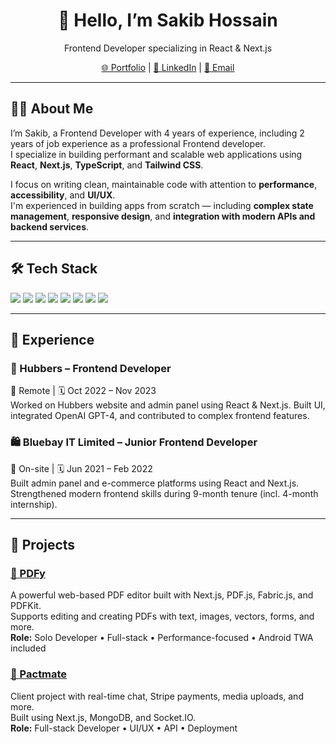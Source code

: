 <div align="center">
  <h1>👋 Hello, I’m Sakib Hossain</h1>
  <p>Frontend Developer specializing in React & Next.js</p>
  <p>
    <a href="https://ssakibhossain10.vercel.app" target="_blank">🌐 Portfolio</a> |
    <a href="https://linkedin.com/in/ssakibhossain10" target="_blank">💼 LinkedIn</a> |
    <a href="mailto:ssakibhossain10@gmail.com">📧 Email</a>
  </p>
</div>

---

## 🧑‍💻 About Me

I’m Sakib, a Frontend Developer with 4 years of experience, including 2 years of job experience as a professional Frontend developer.  
I specialize in building performant and scalable web applications using **React**, **Next.js**, **TypeScript**, and **Tailwind CSS**.

I focus on writing clean, maintainable code with attention to **performance**, **accessibility**, and **UI/UX**.  
I'm experienced in building apps from scratch — including **complex state management**, **responsive design**, and **integration with modern APIs and backend services**.

---

## 🛠 Tech Stack

<span><img src="https://img.shields.io/badge/HTML-F06529?style=flat&logo=html5&logoColor=white"/></span>
<span><img src="https://img.shields.io/badge/CSS-2965f1?style=flat&logo=css3&logoColor=white"/></span>
<span><img src="https://img.shields.io/badge/Tailwind_CSS-38B2AC?style=flat&logo=tailwind-css&logoColor=white"/></span>
<span><img src="https://img.shields.io/badge/JavaScript-F7DF1E?style=flat&logo=javascript&logoColor=black"/></span>
<span><img src="https://img.shields.io/badge/TypeScript-3178C6?style=flat&logo=typescript&logoColor=white"/></span>
<span><img src="https://img.shields.io/badge/React-61DAFB?style=flat&logo=react&logoColor=black"/></span>
<span><img src="https://img.shields.io/badge/Redux-764ABC?style=flat&logo=redux&logoColor=white"/></span>
<span><img src="https://img.shields.io/badge/Next.js-000000?style=flat&logo=next.js&logoColor=white"/></span>

---

## 💼 Experience

### 🧠 Hubbers – Frontend Developer

📍 Remote | 🗓️ Oct 2022 – Nov 2023  
Worked on Hubbers website and admin panel using React & Next.js. Built UI, integrated OpenAI GPT-4, and contributed to complex frontend features.

### 🛍️ Bluebay IT Limited – Junior Frontend Developer

📍 On-site | 🗓️ Jun 2021 – Feb 2022  
Built admin panel and e-commerce platforms using React and Next.js. Strengthened modern frontend skills during 9-month tenure (incl. 4-month internship).

---

## 🚀 Projects

### [📄 PDFy](https://ssakibhossain10.vercel.app/#project-pdfy)

A powerful web-based PDF editor built with Next.js, PDF.js, Fabric.js, and PDFKit.  
Supports editing and creating PDFs with text, images, vectors, forms, and more.  
**Role:** Solo Developer • Full-stack • Performance-focused • Android TWA included

### [💬 Pactmate](https://ssakibhossain10.vercel.app/#project-pactmate)

Client project with real-time chat, Stripe payments, media uploads, and more.  
Built using Next.js, MongoDB, and Socket.IO.  
**Role:** Full-stack Developer • UI/UX • API • Deployment
